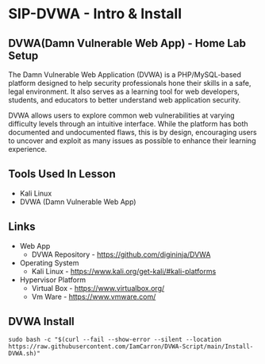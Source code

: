 # SIP-DVWA - Intro & Install

## DVWA(Damn Vulnerable Web App) - Home Lab Setup
The Damn Vulnerable Web Application (DVWA) is a PHP/MySQL-based platform designed to help security professionals hone their skills in a safe, legal environment. It also serves as a learning tool for web developers, students, and educators to better understand web application security.

DVWA allows users to explore common web vulnerabilities at varying difficulty levels through an intuitive interface. While the platform has both documented and undocumented flaws, this is by design, encouraging users to uncover and exploit as many issues as possible to enhance their learning experience.

## Tools Used In Lesson
- Kali Linux
- DVWA (Damn Vulnerable Web App)

## Links

- Web App
  - DVWA Repository - https://github.com/digininja/DVWA
- Operating System
  - Kali Linux - https://www.kali.org/get-kali/#kali-platforms
- Hypervisor Platform
  - Virtual Box - https://www.virtualbox.org/
  - Vm Ware - https://www.vmware.com/

## DVWA Install

    sudo bash -c "$(curl --fail --show-error --silent --location https://raw.githubusercontent.com/IamCarron/DVWA-Script/main/Install-DVWA.sh)"

